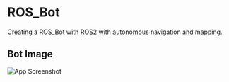 
# ROS_Bot

Creating a ROS_Bot with ROS2 with autonomous navigation and mapping.


## Bot Image

![App Screenshot](https://github.com/user-attachments/assets/c8b56c5a-f195-4e69-ada0-b98cd888304c)
